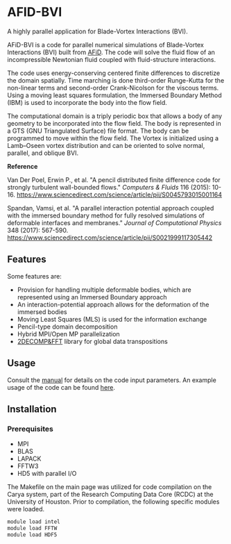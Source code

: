 # AFID-BVI
A highly parallel application for Blade-Vortex Interactions (BVI).

AFiD-BVI is a code for parallel numerical simulations of Blade-Vortex Interactions (BVI) built from [AFiD](https://github.com/PhysicsofFluids/AFiD). The code will solve the fluid flow of an incompressible Newtonian fluid coupled with fluid-structure interactions.

The code uses energy-conserving centered finite differences to discretize the domain spatially. Time marching is done third-order Runge-Kutta for the non-linear terms and second-order Crank-Nicolson for the viscous terms. Using a moving least squares formulation, the Immersed Boundary Method (IBM) is used to incorporate the body into the flow field.

The computational domain is a triply periodic box that allows a body of any geometry to be incorporated into the flow field. The body is represented in a GTS (GNU Triangulated Surface) file format. The body can be programmed to move within the flow field. The Vortex is initialized using a Lamb–Oseen vortex distribution and can be oriented to solve normal, parallel, and oblique BVI. 

**Reference**

Van Der Poel, Erwin P., et al. "A pencil distributed finite difference code for strongly turbulent wall-bounded flows." *Computers & Fluids* 116 (2015): 10-16. https://www.sciencedirect.com/science/article/pii/S0045793015001164

Spandan, Vamsi, et al. "A parallel interaction potential approach coupled with the immersed boundary method for fully resolved simulations of deformable interfaces and membranes." *Journal of Computational Physics* 348 (2017): 567-590. https://www.sciencedirect.com/science/article/pii/S0021999117305442

## Features

Some features are:
- Provision for handling multiple deformable bodies, which are represented using an Immersed Boundary approach
- An interaction-potential approach allows for the deformation of the immersed bodies
- Moving Least Squares (MLS) is used for the information exchange
- Pencil-type domain decomposition
- Hybrid MPI/Open MP parallelization
- [2DECOMP&FFT](https://github.com/2decomp-fft/2decomp-fft) library for global data transpositions

## Usage 

Consult the [manual](MANUAL.md) for details on the code input parameters. An example usage of the code can be found [here](https://github.com/stevensoriano/AFiD-BVI/blob/main/example/AFiD_BVI_Example.pdf).

## Installation 

### Prerequisites

* MPI
* BLAS
* LAPACK
* FFTW3
* HD5 with parallel I/O

The Makefile on the main page was utilized for code compilation on the Carya system, part of the Research Computing Data Core (RCDC) at the University of Houston. Prior to compilation, the following specific modules were loaded.

```bash
module load intel
module load FFTW
module load HDF5
```



 

